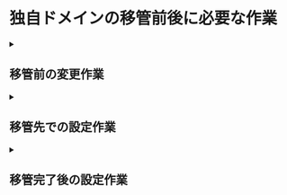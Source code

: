 
# 独自ドメインの移管前後に必要な作業

<details>
<summary>

## 移管前の変更作業

</summary>

### 1. Whois情報の確認と変更

移管元ドメイン管理会社で、Whois情報の「Registrant（登録者）」のメールアドレスを、現在利用しているものに更新します。  
移管承認のメールが届くため、必須の作業です。  
  
※ お名前.comの場合、管理画面とドメインの画面２つあるので注意  

### 2. ドメインロックの解除

移管元管理会社の管理画面で、ドメインの「ロック」または「保護」機能を解除します。  
これが有効になっていると、移管手続きが進みません。


### 3. AuthCodeの確認

移管元管理会社の管理画面からAuthCodeを取得します。これは移管申請時に移管先で必要になります。  
※分かりにくい場所にあった記憶。。。自分のドメイン名をクリックしたら見える場所にある

- - -  

</details>


<details>
<summary>

## 移管先での設定作業

</summary>

### 移管申請と承認

移管先ドメイン管理会社で、移管申請を行います。  
その後、Whois情報に登録したメールアドレスに届く認証メールで承認手続きを行います。

### ネームサーバーの設定

移管先（この場合はVALUE-DOMAIN）の管理画面で、ネームサーバーを移管先サーバー（ns1.value-domain.comなど）に設定します。  
この作業が完了すると、ドメインとサーバーが紐づきます。

- - - 

</details>


<details>
<summary>

## 移管完了後の設定作業

</summary>

DNSレコードの設定: 移管先（VALUE-DOMAIN）の管理画面で、サーバーのIPアドレスをAレコードとして設定するなど、DNSレコードを正しく設定します。

SSL証明書の発行: サーバーの管理画面（CORESERVERなど）で、独自ドメインに対応したSSL証明書を発行します。これにより、https://での安全な通信が可能になります。

公開ディレクトリの確認: 独自ドメインでアクセスした際に表示する、サーバー上のディレクトリを設定します。

DNSの浸透を待つ: すべての設定が完了したら、インターネット全体に情報が伝播するのを待ちます。伝播には最大48時間ほどかかります。

- - - 

</details>






